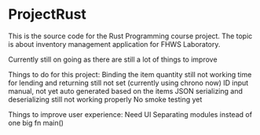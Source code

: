 # ProjectRust

This is the source code for the Rust Programming course project. The topic is about inventory management application for FHWS Laboratory.

Currently still on going as there are still a lot of things to improve

Things to do for this project:
Binding the item quantity still not working 
time for lending and returning still not set (currently using chrono now)
ID input manual, not yet auto generated based on the items
JSON serializing and deserializing still not working properly
No smoke testing yet

Things to improve user experience:
Need UI
Separating modules instead of one big fn main()
